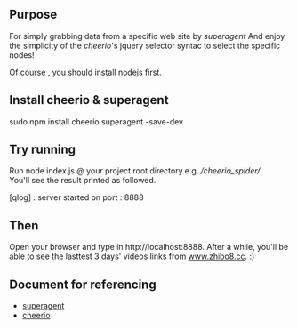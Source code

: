 ## Purpose

For simply grabbing data from a specific web site by *superagent*
And enjoy the simplicity of the *cheerio*'s jquery selector syntac to select the specific nodes!

Of course , you should install [nodejs](https://nodejs.org/download/) first.

## Install cheerio & superagent

sudo npm install cheerio superagent -save-dev

## Try running

Run node index.js @ your project root directory.e.g. */cheerio_spider/*  
You'll see the result printed as followed.

[qlog] : server started on port : 8888


## Then

Open your browser and type in http://localhost:8888.
After a while, you'll be able to see the lasttest 3 days' videos links from www.zhibo8.cc. :)

## Document for referencing
+ [superagent](http://visionmedia.github.io/superagent/)
+ [cheerio](https://npmjs.org/package/cheerio)
